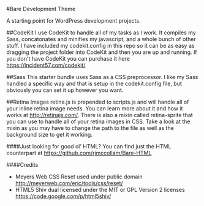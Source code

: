 #Bare Development Theme

A starting point for WordPress development projects.

##CodeKit
I use CodeKit to handle all of my tasks as I work. It compiles my Sass, concatonates and minifies my javascript, and a whole bunch of other stuff. I have included my codekit.config in this repo so it can be as easy as dragging the project folder into CodeKit and then you are up and running. If you don't have CodeKit you can purchase it here https://incident57.com/codekit/

##Sass
This starter bundle uses Sass as a CSS preprocessor. I like my Sass handled a specific way and that is setup in the codekit.config file, but obviously you can set it up however you want.

##Retina Images
retina.js is prepended to scripts.js and will handle all of your inline retina image needs. You can learn more about it and how it works at http://retinajs.com/. There is also a mixin called retina-sprite that you can use to handle all of your retina images in CSS. Take a look at the mixin as you may have to change the path to the file as well as the background size to get it working.

####Just looking for good ol' HTML?
You can find just the HTML counterpart at https://github.com/rjmccollam/Bare-HTML

####Credits
- Meyers Web CSS Reset used under public domain http://meyerweb.com/eric/tools/css/reset/
- HTML5 Shiv dual licensed under the MIT or GPL Version 2 licenses https://code.google.com/p/html5shiv/

